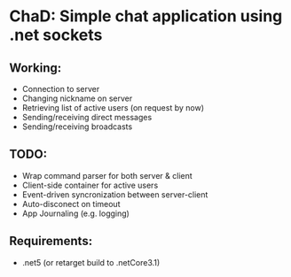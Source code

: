 # ChaD: Simple chat application using .net sockets

## Working:
* Connection to server
* Changing nickname on server
* Retrieving list of active users (on request by now)
* Sending/receiving direct messages
* Sending/receiving broadcasts 

## TODO:
* Wrap command parser for both server & client
* Client-side container for active users
* Event-driven syncronization between server-client
* Auto-disconect on timeout
* App Journaling (e.g. logging)



## Requirements:
* .net5 (or retarget build to .netCore3.1)
